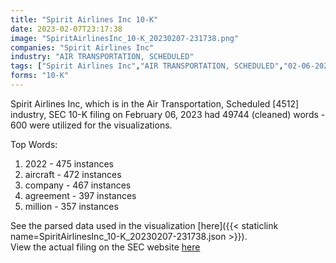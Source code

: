```yaml
---
title: "Spirit Airlines Inc 10-K"
date: 2023-02-07T23:17:38
image: "SpiritAirlinesInc_10-K_20230207-231738.png"
companies: "Spirit Airlines Inc"
industry: "AIR TRANSPORTATION, SCHEDULED"
tags: ["Spirit Airlines Inc","AIR TRANSPORTATION, SCHEDULED","02-06-2023","10-K"]
forms: "10-K"
---
```

Spirit Airlines Inc, which is in the Air Transportation, Scheduled [4512] industry, SEC 10-K filing on February 06, 2023 had 49744 (cleaned) words - 600 were utilized for the visualizations.

Top Words:
1. 2022 - 475 instances
2. aircraft - 472 instances
3. company - 467 instances
4. agreement - 397 instances
5. million - 357 instances


See the parsed data used in the visualization [here]({{< staticlink name=SpiritAirlinesInc_10-K_20230207-231738.json >}}).  
View the actual filing on the SEC website [here](https://www.sec.gov/Archives/edgar/data/1498710/0001498710-23-000080.txt)